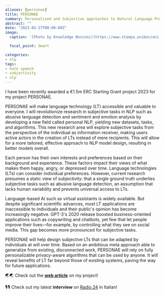 ```yaml
---
aliases: [personae]
title: PERSONAE
summary: Personalized and Subjective approaches to Natural Language Processing
abstract: ""
date: "2023-02-27T00:00:00Z"
image:
  caption: '[Photo by Knowledge Bocconi](https://www.stampa.unibocconi.it/immagini/UP_NozzaERCstory85120231018155110_res.jpg)'

  focal_point: Smart

categories:
- nlp
tags:
- hate speech
- subjectivity
- nlp
---
```

I have been recently awarded a €1.5m ERC Starting Grant project 2023 for my project PERSONAE.

PERSONAE will make language technology (LT) accessible and valuable to everyone. I will revolutionize research in subjective tasks in NLP such as abusive language detection and sentiment and emotion analysis by developing a new field called personal NLP, yielding new datasets, tasks, and algorithms. This new research area will explore subjective tasks from the perspective of the individual as information receiver, making users active actors in the creation of LTs instead of mere recipients. This will allow for a more tailored, effective approach to NLP model design, resulting in better models overall.

Each person has their own interests and preferences based on their background and experience. These factors impact their views of what makes them happy, angry, or depressed over time. Language technologies (LTs) can consider individual preferences. However, current research presumes a static view of subjectivity: that a single ground truth underlies subjective tasks such as abusive language detection, an assumption that lacks human variability and prevents universal access to LTs.


Language-based AI such as virtual assistants is widely available. But despite significant scientific advances, most LT applications are inaccessible to individuals and their public's opinion has become increasingly negative. GPT-3's 2020 release boosted business-oriented applications such as copywriting and chatbots, yet few that let people improve their lives—for example, by controlling what they see on social media. This gap becomes more pronounced for subjective tasks.


PERSONAE will help design subjective LTs that can be adapted by individuals at will over time. Based on an ambitious meta approach able to generalize from existing, disconnected work, PERSONAE will rely on fully personalizable privacy-aware algorithms that can be used by anyone. It will reveal benefits of LT far beyond those of existing systems, paving the way for future applications.


🌏🌏 Check out the [**web article**](https://www.knowledge.unibocconi.eu/notizia.php?idArt=25755) on my project!

🎙️🎙️ Check out my latest **interview** on [Radio 24](https://www.radio24.ilsole24ore.com/programmi/smart-city/puntata/trasmissione-7-dicembre-2023-6500-2400735627083863)  in Italian!
